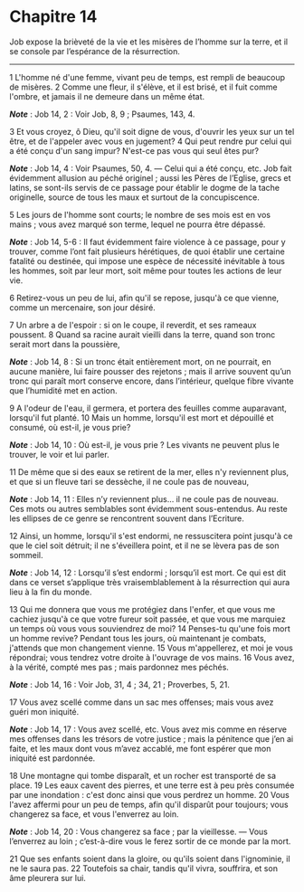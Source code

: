 # Chapitre 14

Job expose la brièveté de la vie et les misères de l’homme sur la terre, et il se console par l’espérance de la résurrection.

***

1 L'homme né d'une femme, vivant peu de temps, est rempli de beaucoup de misères. 2 Comme une fleur, il s'élève, et il est brisé, et il fuit comme l'ombre, et jamais il ne demeure dans un même état.

***Note*** :  Job 14, 2 : Voir Job, 8, 9 ; Psaumes, 143, 4.

3 Et vous croyez, ô Dieu, qu'il soit digne de vous, d'ouvrir les yeux sur un tel être, et de l'appeler avec vous en jugement? 4 Qui peut rendre pur celui qui a été conçu d'un sang impur? N'est-ce pas vous qui seul êtes pur?

***Note*** :  Job 14, 4 : Voir Psaumes, 50, 4. ― Celui qui a été conçu, etc. Job fait évidemment allusion au péché originel ; aussi les Pères de l’Eglise, grecs et latins, se sont-ils servis de ce passage pour établir le dogme de la tache originelle, source de tous les maux et surtout de la concupiscence.

5 Les jours de l'homme sont courts; le nombre de ses mois est en vos mains ; vous avez marqué son terme, lequel ne pourra être dépassé.

***Note*** :  Job 14, 5-6 : Il faut évidemment faire violence à ce passage, pour y trouver, comme l’ont fait plusieurs hérétiques, de quoi établir une certaine fatalité ou destinée, qui impose une espèce de nécessité inévitable à tous les hommes, soit par leur mort, soit même pour toutes les actions de leur vie.

6 Retirez-vous un peu de lui, afin qu'il se repose, jusqu'à ce que vienne, comme un mercenaire, son jour désiré.


7 Un arbre a de l'espoir : si on le coupe, il reverdit, et ses rameaux poussent. 8 Quand sa racine aurait vieilli dans la terre, quand son tronc serait mort dans la poussière,

***Note*** :  Job 14, 8 : Si un tronc était entièrement mort, on ne pourrait, en aucune manière, lui faire pousser des rejetons ; mais il arrive souvent qu’un tronc qui paraît mort conserve encore, dans l’intérieur, quelque fibre vivante que l’humidité met en action.

9 A l'odeur de l'eau, il germera, et portera des feuilles comme auparavant, lorsqu'il fut planté. 10 Mais un homme, lorsqu'il est mort et dépouillé et consumé, où est-il, je vous prie?

***Note*** :  Job 14, 10 : Où est-il, je vous prie ? Les vivants ne peuvent plus le trouver, le voir et lui parler.

11 De même que si des eaux se retirent de la mer, elles n'y reviennent plus, et que si un fleuve tari se dessèche, il ne coule pas de nouveau,

***Note*** :  Job 14, 11 : Elles n’y reviennent plus… il ne coule pas de nouveau. Ces mots ou autres semblables sont évidemment sous-entendus. Au reste les ellipses de ce genre se rencontrent souvent dans l’Ecriture.

12 Ainsi, un homme, lorsqu'il s'est endormi, ne ressuscitera point jusqu'à ce que le ciel soit détruit; il ne s'éveillera point, et il ne se lèvera pas de son sommeil.

***Note*** :  Job 14, 12 : Lorsqu’il s’est endormi ; lorsqu’il est mort. Ce qui est dit dans ce verset s’applique très vraisemblablement à la résurrection qui aura lieu à la fin du monde.


13 Qui me donnera que vous me protégiez dans l'enfer, et que vous me cachiez jusqu'à ce que votre fureur soit passée, et que vous me marquiez un temps où vous vous souviendrez de moi? 14 Penses-tu qu'une fois mort un homme revive? Pendant tous les jours, où maintenant je combats, j'attends que mon changement vienne. 15 Vous m'appellerez, et moi je vous répondrai; vous tendrez votre droite à l'ouvrage de vos mains. 16 Vous avez, à la vérité, compté mes pas ; mais pardonnez mes péchés.

***Note*** :  Job 14, 16 : Voir Job, 31, 4 ; 34, 21 ; Proverbes, 5, 21.

17 Vous avez scellé comme dans un sac mes offenses; mais vous avez guéri mon iniquité.

***Note*** :  Job 14, 17 : Vous avez scellé, etc. Vous avez mis comme en réserve mes offenses dans les trésors de votre justice ; mais la pénitence que j’en ai faite, et les maux dont vous m’avez accablé, me font espérer que mon iniquité est pardonnée.


18 Une montagne qui tombe disparaît, et un rocher est transporté de sa place. 19 Les eaux cavent des pierres, et une terre est à peu près consumée par une inondation : c'est donc ainsi que vous perdrez un homme. 20 Vous l'avez affermi pour un peu de temps, afin qu'il disparût pour toujours; vous changerez sa face, et vous l'enverrez au loin.

***Note*** :  Job 14, 20 : Vous changerez sa face ; par la vieillesse. ― Vous l’enverrez au loin ; c’est-à-dire vous le ferez sortir de ce monde par la mort.

21 Que ses enfants soient dans la gloire, ou qu'ils soient dans l'ignominie, il ne le saura pas. 22 Toutefois sa chair, tandis qu'il vivra, souffrira, et son âme pleurera sur lui.

